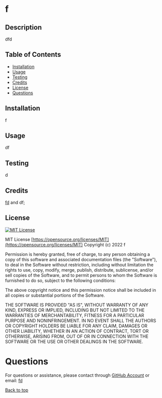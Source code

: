 
# f

## Description

dfd

## Table of Contents

- [Installation](#installation)
- [Usage](#usage)
- [Testing](#testing)
- [Credits](#credits)
- [License](#license)
- [Questions](#questions)

## Installation

f

## Usage

df

## Testing

d

## Credits

[fd](https://github.com/fd)
and df;

## License


[![MIT License](https://img.shields.io/badge/license-MIT-green.svg)](https://opensource.org/licenses/MIT)

  MIT License
  [https://opensource.org/licenses/MIT](https://opensource.org/licenses/MIT)
  Copyright (c) 2022 f
  
  Permission is hereby granted, free of charge, to any person obtaining a copy
  of this software and associated documentation files (the "Software"), to deal
  in the Software without restriction, including without limitation the rights
  to use, copy, modify, merge, publish, distribute, sublicense, and/or sell
  copies of the Software, and to permit persons to whom the Software is
  furnished to do so, subject to the following conditions:
  
  The above copyright notice and this permission notice shall be included in all
  copies or substantial portions of the Software.
  
  THE SOFTWARE IS PROVIDED "AS IS", WITHOUT WARRANTY OF ANY KIND, EXPRESS OR
  IMPLIED, INCLUDING BUT NOT LIMITED TO THE WARRANTIES OF MERCHANTABILITY,
  FITNESS FOR A PARTICULAR PURPOSE AND NONINFRINGEMENT. IN NO EVENT SHALL THE
  AUTHORS OR COPYRIGHT HOLDERS BE LIABLE FOR ANY CLAIM, DAMAGES OR OTHER
  LIABILITY, WHETHER IN AN ACTION OF CONTRACT, TORT OR OTHERWISE, ARISING FROM,
  OUT OF OR IN CONNECTION WITH THE SOFTWARE OR THE USE OR OTHER DEALINGS IN THE
  SOFTWARE.
# Questions
For questions or assistance, please contact through [GitHub Account](https://github.com/fd) or email: [fd](mailto:fd)


[Back to top](#f)